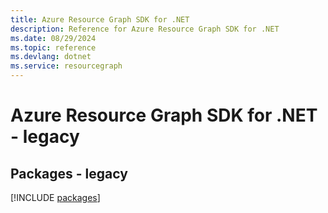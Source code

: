```yaml
---
title: Azure Resource Graph SDK for .NET
description: Reference for Azure Resource Graph SDK for .NET
ms.date: 08/29/2024
ms.topic: reference
ms.devlang: dotnet
ms.service: resourcegraph
---
```

# Azure Resource Graph SDK for .NET - legacy
## Packages - legacy
[!INCLUDE [packages](resource-graph-index.md)]